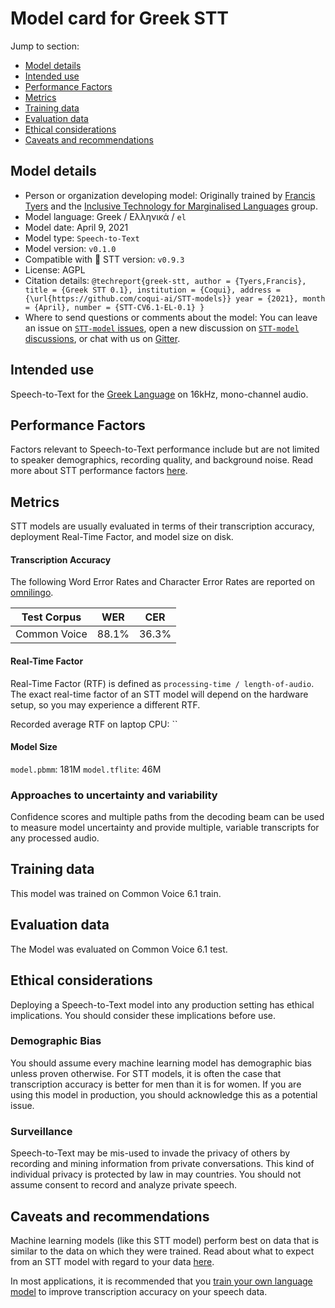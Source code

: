 # Model card for Greek STT

Jump to section:

- [Model details](#model-details)
- [Intended use](#intended-use)
- [Performance Factors](#performance-factors)
- [Metrics](#metrics)
- [Training data](#training-data)
- [Evaluation data](#evaluation-data)
- [Ethical considerations](#ethical-considerations)
- [Caveats and recommendations](#caveats-and-recommendations)

## Model details

- Person or organization developing model: Originally trained by [Francis Tyers](https://scholar.google.fr/citations?user=o5HSM6cAAAAJ) and the [Inclusive Technology for Marginalised Languages](https://itml.cl.indiana.edu/) group.
- Model language: Greek / Ελληνικά / `el`
- Model date: April 9, 2021
- Model type: `Speech-to-Text`
- Model version: `v0.1.0`
- Compatible with 🐸 STT version: `v0.9.3`
- License: AGPL
- Citation details: `@techreport{greek-stt, author = {Tyers,Francis}, title = {Greek STT 0.1}, institution = {Coqui}, address = {\url{https://github.com/coqui-ai/STT-models}} year = {2021}, month = {April}, number = {STT-CV6.1-EL-0.1} }`
- Where to send questions or comments about the model: You can leave an issue on [`STT-model` issues](https://github.com/coqui-ai/STT-models/issues), open a new discussion on [`STT-model` discussions](https://github.com/coqui-ai/STT-models/discussions), or chat with us on [Gitter](https://gitter.im/coqui-ai/).

## Intended use

Speech-to-Text for the [Greek Language](https://en.wikipedia.org/wiki/Greek_language) on 16kHz, mono-channel audio.

## Performance Factors

Factors relevant to Speech-to-Text performance include but are not limited to speaker demographics, recording quality, and background noise. Read more about STT performance factors [here](https://stt.readthedocs.io/en/latest/DEPLOYMENT.html#how-will-a-model-perform-on-my-data).

## Metrics

STT models are usually evaluated in terms of their transcription accuracy, deployment Real-Time Factor, and model size on disk.

#### Transcription Accuracy

The following Word Error Rates and Character Error Rates are reported on [omnilingo](https://tepozcatl.omnilingo.cc/cv/).

|Test Corpus|WER|CER|
|-----------|---|---|
|Common Voice|88.1\%|36.3\%|

#### Real-Time Factor

Real-Time Factor (RTF) is defined as `processing-time / length-of-audio`. The exact real-time factor of an STT model will depend on the hardware setup, so you may experience a different RTF.

Recorded average RTF on laptop CPU: ``

#### Model Size

`model.pbmm`: 181M
`model.tflite`: 46M

### Approaches to uncertainty and variability

Confidence scores and multiple paths from the decoding beam can be used to measure model uncertainty and provide multiple, variable transcripts for any processed audio.

## Training data

This model was trained on Common Voice 6.1 train.

## Evaluation data

The Model was evaluated on Common Voice 6.1 test.

## Ethical considerations

Deploying a Speech-to-Text model into any production setting has ethical implications. You should consider these implications before use.

### Demographic Bias

You should assume every machine learning model has demographic bias unless proven otherwise. For STT models, it is often the case that transcription accuracy is better for men than it is for women. If you are using this model in production, you should acknowledge this as a potential issue.

### Surveillance

Speech-to-Text may be mis-used to invade the privacy of others by recording and mining information from private conversations. This kind of individual privacy is protected by law in may countries. You should not assume consent to record and analyze private speech.

## Caveats and recommendations

Machine learning models (like this STT model) perform best on data that is similar to the data on which they were trained. Read about what to expect from an STT model with regard to your data [here](https://stt.readthedocs.io/en/latest/DEPLOYMENT.html#how-will-a-model-perform-on-my-data). 

In most applications, it is recommended that you [train your own language model](https://stt.readthedocs.io/en/latest/LANGUAGE_MODEL.html) to improve transcription accuracy on your speech data.
